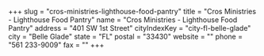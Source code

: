 +++
slug = "cros-ministries-lighthouse-food-pantry"
title = "Cros Ministries - Lighthouse Food Pantry"
name = "Cros Ministries - Lighthouse Food Pantry"
address = "401 SW 1st Street"
cityIndexKey = "city-fl-belle-glade"
city = "Belle Glade"
state = "FL"
postal = "33430"
website = ""
phone = "561 233-9009"
fax = ""
+++
